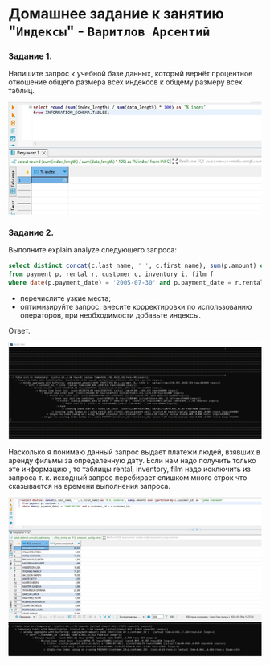 # Домашнее задание к занятию "`Индексы`" - `Варитлов Арсентий`


### Задание 1.

Напишите запрос к учебной базе данных, который вернёт процентное отношение общего размера всех 
индексов к общему размеру всех таблиц.

![Скриншот 1](https://github.com/ArsentiyV/02-monitoring/blob/main/img/SQL-ind-1_1.jpg)


### Задание 2.

Выполните explain analyze следующего запроса:
```sql
select distinct concat(c.last_name, ' ', c.first_name), sum(p.amount) over (partition by c.customer_id, f.title)
from payment p, rental r, customer c, inventory i, film f
where date(p.payment_date) = '2005-07-30' and p.payment_date = r.rental_date and r.customer_id = c.customer_id and i.inventory_id = r.inventory_id
```
- перечислите узкие места;
- оптимизируйте запрос: внесите корректировки по использованию операторов, при необходимости добавьте индексы.


Ответ. 

![Скриншот 1](https://github.com/ArsentiyV/02-monitoring/blob/main/img/SQL-ind-2_1.jpg)

Насколько я понимаю данный запрос выдает платежи людей, взявших в аренду фильмы за определенную дату. 
Если нам надо получить только этe информацию , то таблицы rental, inventory, film надо исключить из запроса 
т. к. исходный запрос перебирает слишком много строк что сказывается на времени выполнения запроса.

![Скриншот 1](https://github.com/ArsentiyV/02-monitoring/blob/main/img/SQL-ind-2_2.jpg)
![Скриншот 1](https://github.com/ArsentiyV/02-monitoring/blob/main/img/SQL-ind-2_3.jpg)

